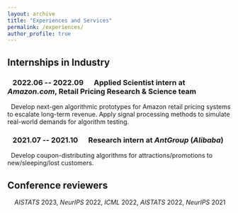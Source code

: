 ```yaml
---
layout: archive
title: "Experiences and Services"
permalink: /experiences/
author_profile: true
---
```



## Internships in Industry

### &nbsp;&nbsp;  2022.06 -- 2022.09 &nbsp;&nbsp;&nbsp;&nbsp; Applied Scientist intern at *Amazon.com*, Retail Pricing Research & Science team <br>
&nbsp;&nbsp;Develop next-gen algorithmic prototypes for Amazon retail pricing systems to escalate long-term revenue. Apply signal processing methods to simulate real-world demands for algorithm testing.

### &nbsp;&nbsp;  2021.07 -- 2021.10 &nbsp;&nbsp;&nbsp;&nbsp; Research intern at *AntGroup* (*Alibaba*) <br>
&nbsp;&nbsp;Develop coupon-distributing algorithms for attractions/promotions to new/sleeping/lost customers.

## Conference reviewers

&nbsp; &nbsp; *AISTATS* 2023, *NeurIPS* 2022, *ICML* 2022, *AISTATS* 2022, *NeurIPS* 2021